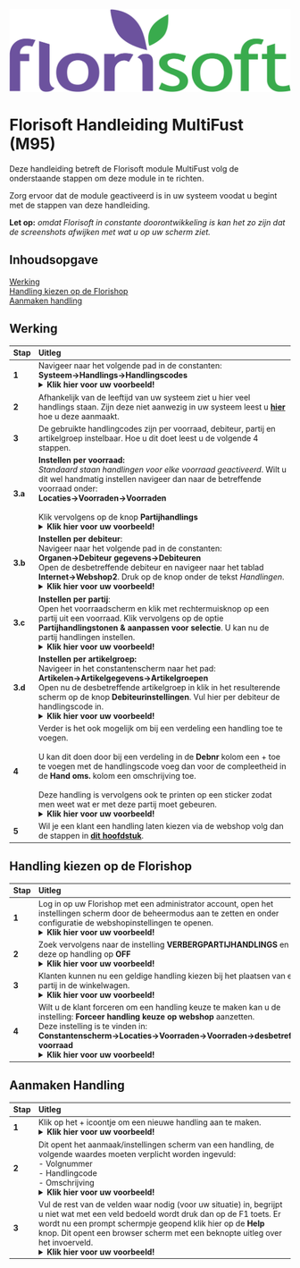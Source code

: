<img src="../../fslogo.png" alt="Florisoft Corporate Logo">

# Florisoft Handleiding MultiFust (M95)

Deze handleiding betreft de Florisoft module MultiFust volg de onderstaande stappen om deze module in te richten.

Zorg ervoor dat de module geactiveerd is in uw systeem voodat u begint met de stappen van deze handleiding. 

**Let op:** *omdat Florisoft in constante doorontwikkeling is kan het zo zijn dat de screenshots afwijken met wat u op uw scherm ziet.*

## Inhoudsopgave

[Werking](#werking)  
[Handling kiezen op de Florishop](#handling-kiezen-op-de-florishop)  
[Aanmaken handling](#aanmaken-handling)  

## Werking

|Stap|Uitleg|
|:--|:--|
|**1**|Navigeer naar het volgende pad in de constanten:<Br>**Systeem→Handlings→Handlingscodes**<details><summary><b>Klik hier voor uw voorbeeld!</b></summary><img src="media/image1.png"></details>|
|**2**|Afhankelijk van de leeftijd van uw systeem ziet u hier veel handlings staan. Zijn deze niet aanwezig in uw systeem leest u **[hier](#aanmaken-handling)** hoe u deze aanmaakt. |
|**3**|De gebruikte handlingcodes zijn per voorraad, debiteur, partij en artikelgroep instelbaar. Hoe u dit doet leest  u de volgende 4 stappen.|
|**3.a**|**Instellen per voorraad:**<br>*Standaard staan handlingen voor elke voorraad geactiveerd*. Wilt u dit wel handmatig instellen navigeer dan naar de betreffende voorraad onder:<br>**Locaties→Voorraden→Voorraden**<br><br>Klik vervolgens op de knop **Partijhandlings** <details><summary><b>Klik hier voor uw voorbeeld!</b></summary><img src="media/image3.png"></details>|
|**3.b**|**Instellen per debiteur**:<br>Navigeer naar het volgende pad in de constanten:<br>**Organen→Debiteur gegevens→Debiteuren**<br> Open de desbetreffende debiteur en navigeer naar het tablad **Internet→Webshop2**. Druk op de knop onder de tekst *Handlingen*.<details><summary><b>Klik hier voor uw voorbeeld!</b></summary><img src="media/image11.png"></details>|
|**3.c**|**Instellen per partij**: <br>Open het voorraadscherm en klik met rechtermuisknop op een partij uit een voorraad. Klik vervolgens op de optie **Partijhandlingstonen & aanpassen voor selectie**. U kan nu de partij handlingen instellen. <details><summary><b>Klik hier voor uw voorbeeld!</b></summary><img src="media/image4.png"></details>|
|**3.d**|**Instellen per artikelgroep:**<br>Navigeer in het constantenscherm naar het pad:<br>**Artikelen→Artikelgegevens→Artikelgroepen**<br>Open nu de desbetreffende artikelgroep in klik in het resulterende scherm op de knop **Debiteurinstellingen**. Vul hier per debiteur de handlingscode in.<details><summary><b>Klik hier voor uw voorbeeld!</b></summary><img src="media/imag14.png"></details>|
|**4**|Verder is het ook mogelijk om bij een verdeling een handling toe te voegen.<Br><br> U kan dit doen door bij een verdeling in de **Debnr** kolom een + toe te voegen met de handlingscode voeg dan voor de compleetheid in de **Hand oms.** kolom een omschrijving toe.<br><Br>Deze handling is vervolgens ook te printen op een sticker zodat men weet wat er met deze partij moet gebeuren.<details><summary><b>Klik hier voor uw voorbeeld!</b></summary><img src="media/image12.png"></details> |
|**5**|Wil je een klant een handling laten kiezen via de webshop volg dan de stappen in **[dit hoofdstuk](#handling-kiezen-op-de-florishop)**.|

## Handling kiezen op de Florishop

|Stap|Uitleg|
|:--|:--|
|**1**|Log in op uw Florishop met een administrator account, open het instellingen scherm door de beheermodus aan te zetten en onder configuratie de webshopinstellingen te openen.<details><summary><b>Klik hier voor uw voorbeeld!</b></summary><img src="media/image15.png"></details>|
|**2**|Zoek vervolgens naar de instelling **VERBERGPARTIJHANDLINGS** en zet deze op handling op **OFF**<details><summary><b>Klik hier voor uw voorbeeld!</b></summary><img src="media/image7.png"></details>|
|**3**|Klanten kunnen nu een geldige handling kiezen bij het plaatsen van een partij in de winkelwagen. <details><summary><b>Klik hier voor uw voorbeeld!</b></summary><img src="media/image8.png"></details>|
|**4**|Wilt u de klant forceren om een handling keuze te maken kan u de instelling: **Forceer handling keuze op webshop** aanzetten.<Br>Deze instelling is te vinden in:<br>**Constantenscherm→Locaties→Voorraden→Voorraden→desbetreffende voorraad**<details><summary><b>Klik hier voor uw voorbeeld!</b></summary><img src="media/image14.png"></details> |

## Aanmaken Handling

|Stap|Uitleg|
|:--|:--|
|**1**|Klik op het + icoontje om een nieuwe handling aan te maken. <details><summary><b>Klik hier voor uw voorbeeld!</b></summary><img src="media/image9.png"></details>|
|**2**|Dit opent het aanmaak/instellingen scherm van een handling, de volgende waardes moeten verplicht worden ingevuld:<br>- Volgnummer<br>- Handlingcode <br>- Omschrijving<details><summary><b>Klik hier voor uw voorbeeld!</b></summary><img src="media/image2.png"></details>|
|**3**|Vul de rest van de velden waar nodig (voor uw situatie) in, begrijpt u niet wat met een veld bedoeld wordt druk dan op de F1 toets. Er wordt nu een prompt schermpje geopend klik hier op de **Help** knop. Dit opent een browser scherm met een beknopte uitleg over het invoerveld.<details><summary><b>Klik hier voor uw voorbeeld!</b></summary><img src="media/image10.png"></details>|

